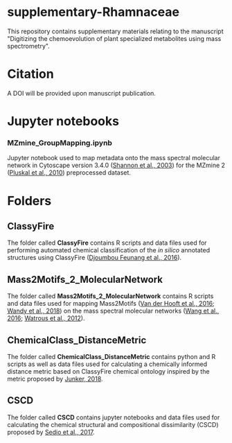 # supplementary-Rhamnaceae
This repository contains supplementary materials relating to the manuscript "Digitizing the chemoevolution of plant specialized metabolites using mass spectrometry".

# Citation

A DOI will be provided upon manuscript publication.

# Jupyter notebooks

### MZmine_GroupMapping.ipynb

Jupyter notebook used to map metadata onto the mass spectral molecular network in Cytoscape version 3.4.0 ([Shannon et al., 2003](https://genome.cshlp.org/content/13/11/2498.full)) for the MZmine 2 ([Pluskal et al., 2010](https://bmcbioinformatics.biomedcentral.com/articles/10.1186/1471-2105-11-395)) preprocessed dataset.

# Folders

## ClassyFire

The folder called **ClassyFire** contains R scripts and data files used for performing automated chemical classification of the <i>in silico</i> annotated structures using ClassyFire ([Djoumbou Feunang et al., 2016](https://jcheminf.springeropen.com/articles/10.1186/s13321-016-0174-y)).

## Mass2Motifs_2_MolecularNetwork

The folder called **Mass2Motifs_2_MolecularNetwork** contains R scripts and data files used for mapping Mass2Motifs ([Van der Hooft et al., 2016](http://www.pnas.org/content/113/48/13738.full); [Wandy et al., 2018](https://academic.oup.com/bioinformatics/article/34/2/317/4158166)) on the mass spectral molecular networks ([Wang et al., 2016](https://www.nature.com/articles/nbt.3597); [Watrous et al., 2012](http://www.pnas.org/content/109/26/E1743)). 

## ChemicalClass_DistanceMetric

The folder called **ChemicalClass_DistanceMetric** contains python and R scripts as well as data files used for calculating a  chemically informed distance metric based on ClassyFire chemical ontology inspired by the metric proposed by [Junker, 2018](https://link.springer.com/article/10.1007/s00049-017-0250-4).

## CSCD

The folder called **CSCD** contains jupyter notebooks and data files used for calculating the chemical structural and compositional dissimilarity (CSCD) proposed by [Sedio et al., 2017](https://esajournals.onlinelibrary.wiley.com/doi/full/10.1002/ecy.1689).
